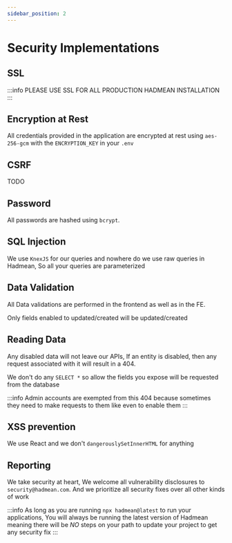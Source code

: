 ```yaml
---
sidebar_position: 2
---
```


# Security Implementations

## SSL
:::info
  PLEASE USE SSL FOR ALL PRODUCTION HADMEAN INSTALLATION
:::

## Encryption at Rest

All credentials provided in the application are encrypted at rest using `aes-256-gcm` with the `ENCRYPTION_KEY` in your `.env`

## CSRF 
TODO

## Password 
All passwords are hashed using `bcrypt`.

## SQL Injection
We use `KnexJS` for our queries and nowhere do we use raw queries in Hadmean, So all your queries are parameterized

## Data Validation
All Data validations are performed in the frontend as well as in the FE.

Only fields enabled to updated/created will be updated/created

## Reading Data
Any disabled data will not leave our APIs, If an entity is disabled, then any request associated with it will result in a 404.

We don't do any `SELECT *` so allow the fields you expose will be requested from the database

:::info
Admin accounts are exempted from this 404 because sometimes they need to make requests to them like even to enable them
:::

## XSS prevention
We use React and we don't `dangerouslySetInnerHTML` for anything

## Reporting
We take security at heart, We welcome all vulnerability disclosures to `security@hadmean.com`. And we prioritize all security fixes over all other kinds of work

:::info
As long as you are running `npx hadmean@latest` to run your applications, You will always be running the latest version of Hadmean meaning there will be *NO* steps on your path to update your project to get any security fix 
:::